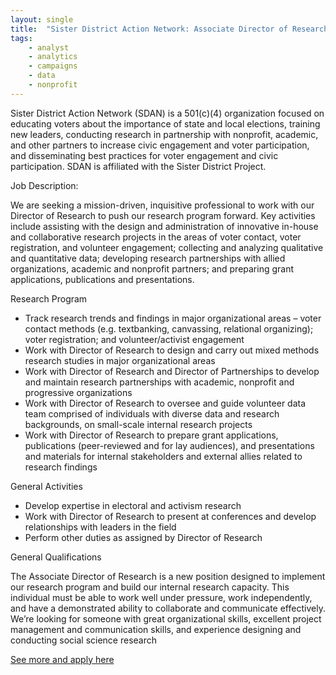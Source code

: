 ```yaml
---
layout: single
title:  "Sister District Action Network: Associate Director of Research"
tags: 
    - analyst
    - analytics
    - campaigns
    - data
    - nonprofit
---
```


Sister District Action Network (SDAN) is a 501(c)(4) organization focused on educating voters about the importance of state and local elections, training new leaders, conducting research in partnership with nonprofit, academic, and other partners to increase civic engagement and voter participation, and disseminating best practices for voter engagement and civic participation. SDAN is affiliated with the Sister District Project.

Job Description:

We are seeking a mission-driven, inquisitive professional to work with our Director of Research to push our research program forward. Key activities include assisting with the design and administration of innovative in-house and collaborative research projects in the areas of voter contact, voter registration, and volunteer engagement; collecting and analyzing qualitative and quantitative data; developing research partnerships with allied organizations, academic and nonprofit partners; and preparing grant applications, publications and presentations. 

Research Program

* Track research trends and findings in major organizational areas – voter contact methods (e.g. textbanking, canvassing, relational organizing); voter registration; and volunteer/activist engagement
* Work with Director of Research to design and carry out mixed methods research studies in major organizational areas
* Work with Director of Research and Director of Partnerships to develop and maintain research partnerships with academic, nonprofit and progressive organizations
* Work with Director of Research to oversee and guide volunteer data team comprised of individuals with diverse data and research backgrounds, on small-scale internal research projects 
* Work with Director of Research to prepare grant applications, publications (peer-reviewed and for lay audiences), and presentations and materials for internal stakeholders and external allies related to research findings 

General Activities

* Develop expertise in electoral and activism research 
* Work with Director of Research to present at conferences and develop relationships with leaders in the field
* Perform other duties as assigned by Director of Research

General Qualifications

The Associate Director of Research is a new position designed to implement our research program and build our internal research capacity. This individual must be able to work well under pressure, work independently, and have a demonstrated ability to collaborate and communicate effectively. We’re looking for someone with great organizational skills, excellent project management and communication skills, and experience designing and conducting social science research

[See more and apply here](https://docs.google.com/document/d/1KQbKyHzJaiixI6wkL2CpfNIIe2BrUpWh6k5Ciirv4m4/edit?mc_cid=4e91b44e14&mc_eid=a1f6e65111)
